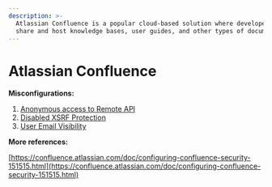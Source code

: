 ```yaml
---
description: >-
  Atlassian Confluence is a popular cloud-based solution where developers can
  share and host knowledge bases, user guides, and other types of documentations
---
```


# Atlassian Confluence

**Misconfigurations:**

1. [Anonymous access to Remote API](page-title.md)
2. [Disabled XSRF Protection](disabled-xsrf-protection.md)
3. [User Email Visibility](user-email-visibility.md)

**More references:**

[https://confluence.atlassian.com/doc/configuring-confluence-security-151515.html](https://confluence.atlassian.com/doc/configuring-confluence-security-151515.html)
